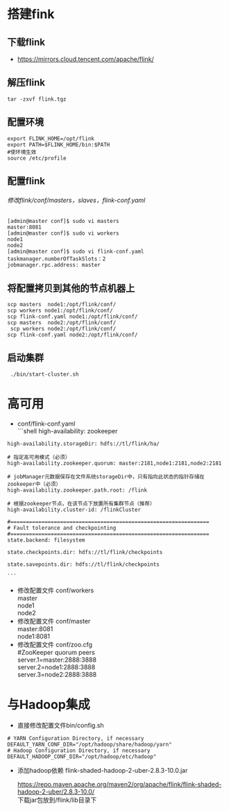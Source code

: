 # 搭建fink

## 下载flink   
-  https://mirrors.cloud.tencent.com/apache/flink/  

## 解压flink
```shell
tar -zxvf flink.tgz
```

## 配置环境
```shell
export FLINK_HOME=/opt/flink
export PATH=$FLINK_HOME/bin:$PATH
#使环境生效
source /etc/profile
```

## 配置flink
###### 修改flink/conf/masters，slaves，flink-conf.yaml
```shell
[admin@master conf]$ sudo vi masters
master:8081
[admin@master conf]$ sudo vi workers
node1
node2
[admin@master conf]$ sudo vi flink-conf.yaml
taskmanager.numberOfTaskSlots：2
jobmanager.rpc.address: master
```

## 将配置拷贝到其他的节点机器上
```shell
scp masters  node1:/opt/flink/conf/
scp workers node1:/opt/flink/conf/   
scp flink-conf.yaml node1:/opt/flink/conf/
scp masters  node2:/opt/flink/conf/
 scp workers node2:/opt/flink/conf/
scp flink-conf.yaml node2:/opt/flink/conf/     
```
## 启动集群
```shell
 ./bin/start-cluster.sh
```


# 高可用
  -  conf/flink-conf.yaml  
    ```shell
    high-availability: zookeeper

    high-availability.storageDir: hdfs://tl/flink/ha/

    # 指定高可用模式（必须）
    high-availability.zookeeper.quorum: master:2181,node1:2181,node2:2181

    # jobManager元数据保存在文件系统storageDir中，只有指向此状态的指针存储在zookeeper中（必须）
    high-availability.zookeeper.path.root: /flink

    # 根据zookeeper节点，在该节点下放置所有集群节点（推荐）
    high-availability.cluster-id: /flinkCluster

    #================================================================
    # Fault tolerance and checkpointing
    #================================================================
    state.backend: filesystem

    state.checkpoints.dir: hdfs://tl/flink/checkpoints

    state.savepoints.dir: hdfs://tl/flink/checkpoints

    ```
  - 修改配置文件 conf/workers  
    master  
    node1  
    node2
  - 修改配置文件 conf/master  
    master:8081  
    node1:8081
  - 修改配置文件 conf/zoo.cfg  
    #ZooKeeper quorum peers  
  server.1=master:2888:3888  
  server.2=node1:2888:3888  
  server.3=node2:2888:3888


# 与Hadoop集成
  - 直接修改配置文件bin/config.sh  
  ```shell
  # YARN Configuration Directory, if necessary
  DEFAULT_YARN_CONF_DIR="/opt/hadoop/share/hadoop/yarn"
  # Hadoop Configuration Directory, if necessary
  DEFAULT_HADOOP_CONF_DIR="/opt/hadoop/etc/hadoop"
  ```  

- 添加hadoop依赖
flink-shaded-hadoop-2-uber-2.8.3-10.0.jar  

  https://repo.maven.apache.org/maven2/org/apache/flink/flink-shaded-hadoop-2-uber/2.8.3-10.0/  
  下载jar包放到/flink/lib目录下
